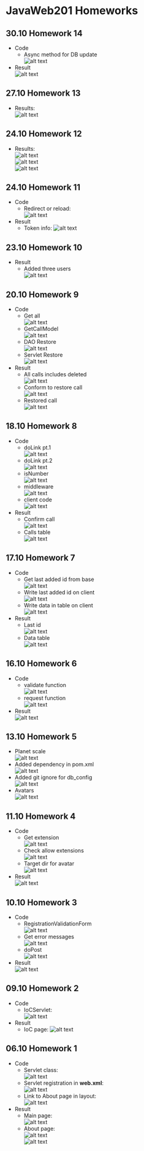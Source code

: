 # JavaWeb201 Homeworks

## 30.10 Homework 14

* Code <br>
    * Async method for DB update<br>
      ![alt text](https://github.com/dsgnrr/JavaWeb201/blob/master/Homework/hw14/code.png)
* Result <br>
  ![alt text](https://github.com/dsgnrr/JavaWeb201/blob/master/Homework/hw14/result.png)

## 27.10 Homework 13

* Results:<br>
  ![alt text](https://github.com/dsgnrr/JavaWeb201/blob/master/Homework/hw13/result.png) <br>

## 24.10 Homework 12

* Results:<br>
  ![alt text](https://github.com/dsgnrr/JavaWeb201/blob/master/Homework/hw12/result1.png) <br>
  ![alt text](https://github.com/dsgnrr/JavaWeb201/blob/master/Homework/hw12/result2.png) <br>
  ![alt text](https://github.com/dsgnrr/JavaWeb201/blob/master/Homework/hw12/result3.png) <br>

## 24.10 Homework 11

* Code <br>
    * Redirect or reload: <br>
      ![alt text](https://github.com/dsgnrr/JavaWeb201/blob/master/Homework/hw11/code1.png)
* Result <br>
    * Token info:
      ![alt text](https://github.com/dsgnrr/JavaWeb201/blob/master/Homework/hw11/result.png)

## 23.10 Homework 10

* Result <br>
    * Added three users<br>
      ![alt text](https://github.com/dsgnrr/JavaWeb201/blob/master/Homework/hw10/result.png)

## 20.10 Homework 9

* Code <br>
    * Get all<br>
      ![alt text](https://github.com/dsgnrr/JavaWeb201/blob/master/Homework/hw9/getAll.png)
    * GetCallModel<br>
      ![alt text](https://github.com/dsgnrr/JavaWeb201/blob/master/Homework/hw9/getCallModel.png)
    * DAO Restore<br>
      ![alt text](https://github.com/dsgnrr/JavaWeb201/blob/master/Homework/hw9/daoRestore.png)
    * Servlet Restore<br>
      ![alt text](https://github.com/dsgnrr/JavaWeb201/blob/master/Homework/hw9/sevletRestore.png)
* Result <br>
    * All calls includes deleted<br>
      ![alt text](https://github.com/dsgnrr/JavaWeb201/blob/master/Homework/hw9/result1.png)
    * Conform to restore call<br>
      ![alt text](https://github.com/dsgnrr/JavaWeb201/blob/master/Homework/hw9/result2.png)
    * Restored call<br>
      ![alt text](https://github.com/dsgnrr/JavaWeb201/blob/master/Homework/hw9/result3.png)

## 18.10 Homework 8

* Code <br>
    * doLink pt.1<br>
      ![alt text](https://github.com/dsgnrr/JavaWeb201/blob/master/Homework/hw8/code1.png)
    * doLink pt.2<br>
      ![alt text](https://github.com/dsgnrr/JavaWeb201/blob/master/Homework/hw8/code2.png)
    * isNumber<br>
      ![alt text](https://github.com/dsgnrr/JavaWeb201/blob/master/Homework/hw8/code3.png)
    * middleware<br>
      ![alt text](https://github.com/dsgnrr/JavaWeb201/blob/master/Homework/hw8/code4.png)
    * client code<br>
      ![alt text](https://github.com/dsgnrr/JavaWeb201/blob/master/Homework/hw8/code5.png)
* Result <br>
    * Confirm call<br>
      ![alt text](https://github.com/dsgnrr/JavaWeb201/blob/master/Homework/hw8/result1.png)
    * Calls table<br>
      ![alt text](https://github.com/dsgnrr/JavaWeb201/blob/master/Homework/hw8/result2.png)

## 17.10 Homework 7

* Code <br>
    * Get last added id from base<br>
      ![alt text](https://github.com/dsgnrr/JavaWeb201/blob/master/Homework/hw7/getLastAddedId.png)
    * Write last added id on client<br>
      ![alt text](https://github.com/dsgnrr/JavaWeb201/blob/master/Homework/hw7/getLastAddedIdJs.png)
    * Write data in table on client<br>
      ![alt text](https://github.com/dsgnrr/JavaWeb201/blob/master/Homework/hw7/createTable.png)
* Result <br>
    * Last id <br>
      ![alt text](https://github.com/dsgnrr/JavaWeb201/blob/master/Homework/hw7/result1.png)
    * Data table <br>
      ![alt text](https://github.com/dsgnrr/JavaWeb201/blob/master/Homework/hw7/result2.png)

## 16.10 Homework 6

* Code <br>
    * validate function<br>
      ![alt text](https://github.com/dsgnrr/JavaWeb201/blob/master/Homework/hw6/code1.png)
    * request function<br>
      ![alt text](https://github.com/dsgnrr/JavaWeb201/blob/master/Homework/hw6/code2.png)
* Result <br>
  ![alt text](https://github.com/dsgnrr/JavaWeb201/blob/master/Homework/hw6/result.png)

## 13.10 Homework 5

* Planet scale<br>
  ![alt text](https://github.com/dsgnrr/JavaWeb201/blob/master/Homework/hw5/db.png)
* Added dependency in pom.xml<br>
  ![alt text](https://github.com/dsgnrr/JavaWeb201/blob/master/Homework/hw5/db_dependency.png)
* Added git ignore for db_config<br>
  ![alt text](https://github.com/dsgnrr/JavaWeb201/blob/master/Homework/hw5/config_file.png)
* Avatars<br>
  ![alt text](https://github.com/dsgnrr/JavaWeb201/blob/master/Homework/hw5/result.png)

## 11.10 Homework 4

* Code <br>
    * Get extension<br>
      ![alt text](https://github.com/dsgnrr/JavaWeb201/blob/master/Homework/hw4/code1.png)
    * Check allow extensions<br>
      ![alt text](https://github.com/dsgnrr/JavaWeb201/blob/master/Homework/hw4/code2.png)
    * Target dir for avatar<br>
      ![alt text](https://github.com/dsgnrr/JavaWeb201/blob/master/Homework/hw4/code3.png)
* Result <br>
  ![alt text](https://github.com/dsgnrr/JavaWeb201/blob/master/Homework/hw4/result.png)

## 10.10 Homework 3

* Code <br>
    * RegistrationValidationForm<br>
      ![alt text](https://github.com/dsgnrr/JavaWeb201/blob/master/Homework/hw3/code1.png)
    * Get error messages<br>
      ![alt text](https://github.com/dsgnrr/JavaWeb201/blob/master/Homework/hw3/code2.png)
    * doPost<br>
      ![alt text](https://github.com/dsgnrr/JavaWeb201/blob/master/Homework/hw3/code3.png)
* Result <br>
  ![alt text](https://github.com/dsgnrr/JavaWeb201/blob/master/Homework/hw3/result.png)

## 09.10 Homework 2

* Code <br>
    * IoCServlet: <br>
      ![alt text](https://github.com/dsgnrr/JavaWeb201/blob/master/Homework/hw2/code.png)
* Result <br>
    * IoC page:
      ![alt text](https://github.com/dsgnrr/JavaWeb201/blob/master/Homework/hw2/result.png)

## 06.10 Homework 1

* Code <br>
    * Servlet class:<br>
      ![alt text](https://github.com/dsgnrr/JavaWeb201/blob/master/Homework/hw1/servlet_class.png)
    * Servlet registration in **web.xml**: <br>
      ![alt text](https://github.com/dsgnrr/JavaWeb201/blob/master/Homework/hw1/servlet_reg.png)
    * Link to About page in layout: <br>
      ![alt text](https://github.com/dsgnrr/JavaWeb201/blob/master/Homework/hw1/layot_link.png)
* Result <br>
    * Main page: <br>
      ![alt text](https://github.com/dsgnrr/JavaWeb201/blob/master/Homework/hw1/result1.png)
    * About page: <br>
      ![alt text](https://github.com/dsgnrr/JavaWeb201/blob/master/Homework/hw1/result2.png) <br>
      ![alt text](https://github.com/dsgnrr/JavaWeb201/blob/master/Homework/hw1/result3.png)
